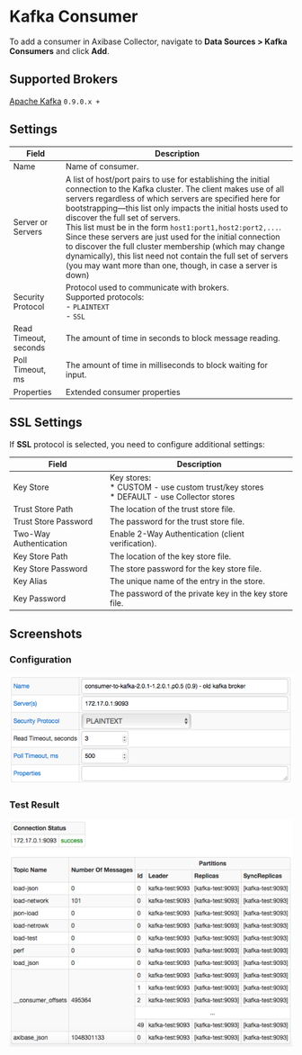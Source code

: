 # Kafka Consumer

To add a consumer in Axibase Collector, navigate to **Data Sources > Kafka Consumers** and click **Add**.

## Supported Brokers

[Apache Kafka](https://kafka.apache.org) `0.9.0.x +`

## Settings

**Field** | **Description**
--------- | ---------------
Name | Name of consumer.
Server or Servers | A list of host/port pairs to use for establishing the initial connection to the Kafka cluster. The client makes use of all servers regardless of which servers are specified here for bootstrapping—this list only impacts the initial hosts used to discover the full set of servers.<br>This list must be in the form `host1:port1,host2:port2,...`.<br>Since these servers are just used for the initial connection to discover the full cluster membership (which may change dynamically), this list need not contain the full set of servers (you may want more than one, though, in case a server is down)
Security Protocol | Protocol used to communicate with brokers.<br>Supported protocols:<br>\- `PLAINTEXT`<br>\- `SSL`
Read Timeout, seconds | The amount of time in seconds to block message reading.
Poll Timeout, ms | The amount of time in milliseconds to block waiting for input.
Properties | Extended consumer properties

## SSL Settings

If **SSL** protocol is selected, you need to configure additional settings:

**Field** | **Description**
--------- | ---------------
Key Store | Key stores:<br>\* CUSTOM - use custom trust/key stores<br>\* DEFAULT - use Collector stores
Trust Store Path | The location of the trust store file.
Trust Store Password | The password for the trust store file.
Two-Way Authentication | Enable 2-Way Authentication (client verification).
Key Store Path | The location of the key store file.
Key Store Password | The store password for the key store file.
Key Alias | The unique name of the entry in the store.
Key Password | The password of the private key in the key store file.

## Screenshots

### Configuration

![Kafka Consumer Configuration Example](./images/kafka_consumer_configuration.png)

### Test Result

![Kafka Consumer Test Results](./images/kafka_consumer_test_results.png)
